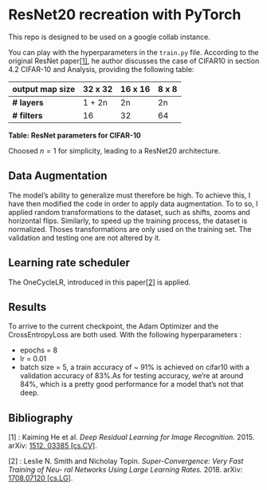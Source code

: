 # ResNet20 recreation with PyTorch

This repo is designed to be used on a google collab instance.

You can play with the hyperparameters in the `train.py` file. 
According to the original ResNet paper[[1]](#1), he author discusses the case of CIFAR10 in section 4.2 CIFAR-10 and Analysis, providing the following table:

| **output map size** | **32 x 32** | **16 x 16** | **8 x 8** |
|---------------------|-------------|-------------|-----------|
| **# layers**        | 1 + 2n      | 2n          | 2n        |
| **# filters**       | 16          | 32          | 64        |

**Table: ResNet parameters for CIFAR-10**

Choosed $n=1$ for simplicity, leading to a ResNet20 architecture.

## Data Augmentation
The model’s ability to generalize must therefore be high.
To achieve this, I have then modified the code in order to apply data augmentation. To to so, I applied random transformations to the dataset, such as shifts, zooms and horizontal flips. Similarly, to speed up the training process, the dataset is normalized. Thoses transformations are only used on the training set. The validation and testing one are not altered by it.

## Learning rate scheduler
The OneCycleLR, introduced in this paper[[2]](#2) is applied.

## Results
To arrive to the current checkpoint, the Adam Optimizer and the CrossEntropyLoss are both used. With the following hyperparameters : 
- epochs = 8
- lr = 0.01
- batch size = 5,
  a train accuracy of ~ 91% is achieved on cifar10 with a validation accuracy of 83%.As for testing accuracy, we’re at around 84%, which is a pretty good performance for a model that’s not that deep.
  
## Bibliography
<a id="1">[1]</a> : Kaiming He et al. *Deep Residual Learning for Image Recognition.* 2015. arXiv: [1512. 03385 [cs.CV]](https://arxiv.org/abs/1512.03385).

<a id="2">[2]</a> : Leslie N. Smith and Nicholay Topin. *Super-Convergence: Very Fast Training of Neu- ral Networks Using Large Learning Rates.* 2018. arXiv: [1708.07120 [cs.LG]](https://arxiv.org/abs/1708.07120).
